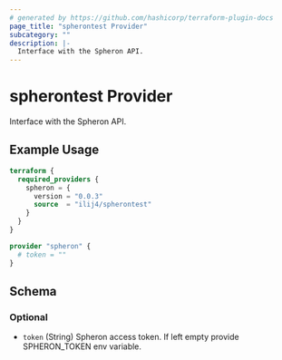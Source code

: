 ```yaml
---
# generated by https://github.com/hashicorp/terraform-plugin-docs
page_title: "spherontest Provider"
subcategory: ""
description: |-
  Interface with the Spheron API.
---
```


# spherontest Provider

Interface with the Spheron API.

## Example Usage

```terraform
terraform {
  required_providers {
    spheron = {
      version = "0.0.3"
      source  = "ilij4/spherontest"
    }
  }
}

provider "spheron" {
  # token = ""
}
```

<!-- schema generated by tfplugindocs -->
## Schema

### Optional

- `token` (String) Spheron access token. If left empty provide SPHERON_TOKEN env variable.
